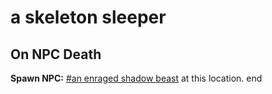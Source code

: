 # a skeleton sleeper
## On NPC Death

**Spawn NPC:**  [\#an enraged shadow beast](/npc/111018) at this location.
end